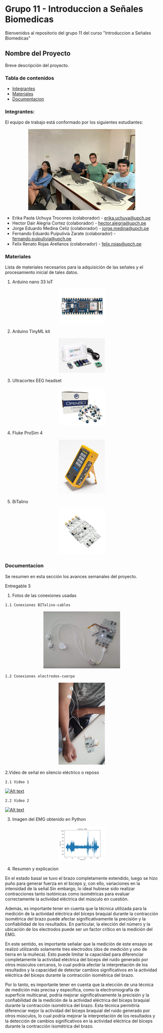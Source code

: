 # Grupo 11 - Introduccion a Señales Biomedicas
Bienvenidos al repositorio del grupo 11 del curso "Introduccion a Señales Biomedicas"

## Nombre del Proyecto

Breve descripción del proyecto.

### Tabla de contenidos

- [Integrantes](#Integrantes)
- [Materiales](#Materiales)
- [Documentacion](#Documentacion)

### Integrantes:

El equipo de trabajo está conformado por los siguientes estudiantes:

<p align="center">
<img src="Imagenes/integrantes.jpg" alt="Integrantes del proyecto" width="70%">

* Erika Paola Uchuya Trocones (colaborador) - erika.uchuya@upch.pe
* Hector Dair Alegria Cortez (colaborador) - hector.alegria@upch.pe
* Jorge Eduardo Medina Celiz (colaborador) - jorge.medina@upch.pe
* Fernando Eduardo Puipulivia Zarate (colaborador) - fernando.puipulivia@upch.pe
* Felix Renato Rojas Arellanos (colaborador) - felix.rojas@upch.pe

### Materiales

Lista de materiales necesarios para la adquisición de las señales y el procesamiento inicial de tales datos.

1)  Arduino nano 33 IoT
  
<p align="center">
<img src="Imagenes/nano.webp" alt="Arduino Nano" width="30%">
  
2) Arduino TinyML kit
<p align="center">
<img src="Imagenes/ArduinoTinyMachineLearningKit.jpg" alt="Arduino Nano" width="30%">
  
3)  Ultracortex EEG headset
  
<p align="center">
<img src="Imagenes/eeg.webp" alt="Arduino Nano" width="30%">

4)  Fluke ProSim 4
  
<p align="center">
<img src="Imagenes/prosim.jpg" alt="Arduino Nano" width="30%">

5)  BiTalino
  
<p align="center">
<img src="Imagenes/bitalino.webp" alt="Arduino Nano" width="30%">


### Documentacion

Se resumen en esta sección los avances semanales del proyecto.
  
Entregable 3
  1. Fotos de las conexiones usadas
  
    1.1 Conexiones BITalino-cables
  
<p align="center">
<img src="Imagenes/conexion_b-c.jpg" alt="conexiones BITalino-cables" width="50%">

    1.2 Conexiones electrodos-cuerpo
  
<p align="center">
<img src="Imagenes/20230405_112726.jpg" alt="conexiones electrodos-cuerpo" width="30%">

  2.Video de señal en silencio eléctrico o reposo

    2.1 Video 1
 [![Alt text](https://img.youtube.com/vi/s22qx3XjqHU/0.jpg)](https://www.youtube.com/watch?v=s22qx3XjqHU)

    2.2 Video 2
 [![Alt text](https://img.youtube.com/vi/usnvNjLywpk/0.jpg)](https://www.youtube.com/watch?v=usnvNjLywpk)

  3. Imagen del EMG obtenido en Python 
 <p align="center">
 <img src="Imagenes/EMG.jpeg"  alt="EMG obtenido en Python"  width="30%">
   
  4. Resumen y explicacion
   
   En el estado basal se tuvo el brazo completamente extendido, luego se hizo puño para generar fuerza en el biceps y, con ello, variaciones en    la intensidad de la señal.Sin embargo, lo ideal hubiese sido realizar contracciones tanto isotónicas como isométricas para evaluar        
   correctamente la actividad eléctrica del músculo en cuestión.

   Además, es importante tener en cuenta que la técnica utilizada para la medición de la actividad eléctrica del bíceps braquial durante la        contracción isométrica del brazo puede afectar significativamente la precisión y la confiabilidad de los resultados. En particular, la          elección del número y la ubicación de los electrodos puede ser un factor crítico en la medición del EMG.

  En este sentido, es importante señalar que la medición de este ensayo se realizó utilizando solamente tres electrodos (dos de medición y uno     de tierra en la muñeca). Esto puede limitar la capacidad para diferenciar completamente la actividad eléctrica del bíceps del ruido generado     por otros músculos cercanos, lo cual podría afectar la interpretación de los resultados y la capacidad de detectar cambios significativos en     la actividad eléctrica del bíceps durante la contracción isométrica del brazo.

  Por lo tanto, es importante tener en cuenta que la elección de una técnica de medición más precisa y específica, como la electromiografía de     superficie multicanal, podría mejorar significativamente la precisión y la confiabilidad de la medición de la actividad eléctrica del bíceps     braquial durante la contracción isométrica del brazo. Esta técnica permitiría diferenciar mejor la actividad del bíceps braquial del ruido       generado por otros músculos, lo cual podría mejorar la interpretación de los resultados y la detección de cambios significativos en la            actividad eléctrica del bíceps durante la contracción isométrica del brazo.

   

